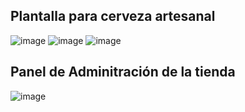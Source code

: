 ## Plantalla para cerveza artesanal 
![image](https://github.com/darwtech/beershop/assets/69565311/b1cfcadf-1aa7-49e5-9748-21678b7bd5da)
![image](https://github.com/darwtech/beershop/assets/69565311/f1d0b7c9-bd13-47f3-a87d-963217cbe591)
![image](https://github.com/darwtech/beershop/assets/69565311/1a1eb472-f6df-4edb-909b-19bcb8de7e92)
## Panel de Adminitración de la tienda
![image](https://github.com/darwtech/beershop/assets/69565311/efb5f0f5-d182-4549-95ee-5533d7161bc4)
